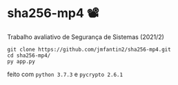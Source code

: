 # sha256-mp4 📽
Trabalho avaliativo de Segurança de Sistemas (2021/2)

```
git clone https://github.com/jmfantin2/sha256-mp4.git
cd sha256-mp4/
py app.py
```

feito com `python 3.7.3` e `pycrypto 2.6.1`
